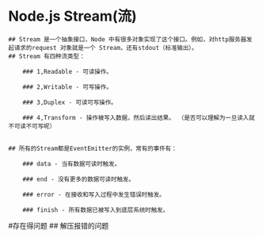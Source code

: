 # Node.js Stream(流)
    ## Stream 是一个抽象接口，Node 中有很多对象实现了这个接口。例如，对http服务器发起请求的request 对象就是一个 Stream，还有stdout（标准输出）。
    ## Stream 有四种流类型：
        
        ### 1,Readable - 可读操作。
        
        ### 2,Writable - 可写操作。
        
        ### 3,Duplex - 可读可写操作。
        
        ### 4,Transform - 操作被写入数据，然后读出结果。 （是否可以理解为一旦读入就不可读不可写呢）

        
    ## 所有的Stream都是EventEmitter的实例，常有的事件有：
    
        ### data - 当有数据可读时触发。

        ### end - 没有更多的数据可读时触发。

        ### error - 在接收和写入过程中发生错误时触发。

        ### finish - 所有数据已被写入到底层系统时触发。


#存在得问题
    ## 解压报错的问题

    
    